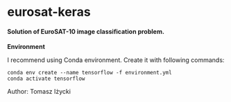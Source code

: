 # eurosat-keras

#### Solution of EuroSAT-10 image classification problem.


**Environment**

I recommend using Conda environment. Create it with following commands:
```
conda env create --name tensorflow -f environment.yml
conda activate tensorflow
```

Author: Tomasz Iżycki
